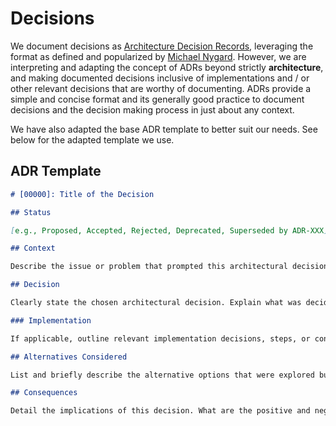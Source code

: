 # Decisions

We document decisions as [Architecture Decision Records](https://adr.github.io/), leveraging the format as defined and popularized by [Michael Nygard](https://cognitect.com/blog/2011/11/15/documenting-architecture-decisions). However, we are interpreting and adapting the concept of ADRs beyond strictly **architecture**, and making documented decisions inclusive of implementations and / or other relevant decisions that are worthy of documenting. ADRs provide a simple and concise format and its generally good practice to document decisions and the decision making process in just about any context.

We have also adapted the base ADR template to better suit our needs. See below for the adapted template we use.

## ADR Template

```markdown
# [00000]: Title of the Decision

## Status

[e.g., Proposed, Accepted, Rejected, Deprecated, Superseded by ADR-XXX]

## Context

Describe the issue or problem that prompted this architectural decision. What are the driving forces, requirements, or constraints that led to the need for a decision?

## Decision

Clearly state the chosen architectural decision. Explain what was decided and why this specific option was chosen.

### Implementation

If applicable, outline relevant implementation decisions, steps, or considerations that arise from this architectural decision, along with supporting considerations to support the decision.

## Alternatives Considered

List and briefly describe the alternative options that were explored but ultimately not selected. Provide a brief rationale for why each alternative was rejected.

## Consequences

Detail the implications of this decision. What are the positive and negative impacts? What becomes easier or more difficult as a result of this change? Consider impacts on development, operations, maintenance, performance, security, and other relevant aspects.
```
